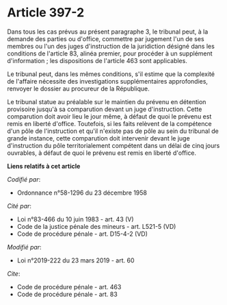 # Article 397-2

Dans tous les cas prévus au présent paragraphe 3, le tribunal peut, à la demande des parties ou d'office, commettre par
jugement l'un de ses membres ou l'un des juges d'instruction de la juridiction désigné dans les conditions de l'article 83,
alinéa premier, pour procéder à un supplément d'information ; les dispositions de l'article 463 sont applicables.

Le tribunal peut, dans les mêmes conditions, s'il estime que la complexité de l'affaire nécessite des investigations
supplémentaires approfondies, renvoyer le dossier au procureur de la République.

Le tribunal statue au préalable sur le maintien du prévenu en détention provisoire jusqu'à sa comparution devant un juge
d'instruction. Cette comparution doit avoir lieu le jour même, à défaut de quoi le prévenu est remis en liberté d'office.
Toutefois, si les faits relèvent de la compétence d'un pôle de l'instruction et qu'il n'existe pas de pôle au sein du
tribunal de grande instance, cette comparution doit intervenir devant le juge d'instruction du pôle territorialement
compétent dans un délai de cinq jours ouvrables, à défaut de quoi le prévenu est remis en liberté d'office.

**Liens relatifs à cet article**

_Codifié par_:

  - Ordonnance n°58-1296 du 23 décembre 1958

_Cité par_:

  - Loi n°83-466 du 10 juin 1983 - art. 43 (V)
  - Code de la justice pénale des mineurs - art. L521-5 (VD)
  - Code de procédure pénale - art. D15-4-2 (VD)

_Modifié par_:

  - Loi n°2019-222 du 23 mars 2019 - art. 60

_Cite_:

  - Code de procédure pénale - art. 463
  - Code de procédure pénale - art. 83
